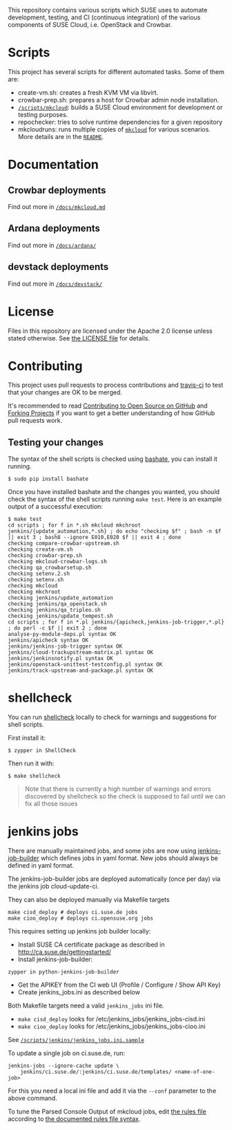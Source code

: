 This repository contains various scripts which SUSE uses to automate
development, testing, and CI (continuous integration) of the various
components of SUSE Cloud, i.e. OpenStack and Crowbar.

# Scripts

This project has several scripts for different automated tasks. Some of them are:

* create-vm.sh: creates a fresh KVM VM via libvirt.
* crowbar-prep.sh: prepares a host for Crowbar admin node installation.
* [`/scripts/mkcloud`](docs/mkcloud.md): builds a SUSE Cloud environment
  for development or testing purposes.
* repochecker: tries to solve runtime dependencies for a given repository
* mkcloudruns: runs multiple copies of [`mkcloud`](scripts/mkcloud) for various scenarios.  More details are in the
  [`README`](mkcloudruns/README.md).

# Documentation

## Crowbar deployments

Find out more in [`/docs/mkcloud.md`](docs/mkcloud.md)

## Ardana deployments

Find out more in [`/docs/ardana/`](docs/ardana/)

## devstack deployments

Find out more in [`/docs/devstack/`](docs/devstack/)

# License

Files in this repository are licensed under the Apache 2.0 license
unless stated otherwise. See [the LICENSE file](LICENSE) for details.

# Contributing

This project uses pull requests to process contributions and
[travis-ci](http://travis-ci.org/) to test that your changes are OK to be
merged.

It's recommended to read
[Contributing to Open Source on GitHub](https://guides.github.com/activities/contributing-to-open-source)
and [Forking Projects](https://guides.github.com/activities/forking) if you
want to get a better understanding of how GitHub pull requests work.

## Testing your changes

The syntax of the shell scripts is checked using
[bashate](https://github.com/openstack-dev/bashate), you can install it running.

```
$ sudo pip install bashate
```

Once you have installed bashate and the changes you wanted, you should check the
syntax of the shell scripts running `make test`. Here is an example output of
a successful execution:

```
$ make test
cd scripts ; for f in *.sh mkcloud mkchroot jenkins/{update_automation,*.sh} ; do echo "checking $f" ; bash -n $f || exit 3 ; bash8 --ignore E010,E020 $f || exit 4 ; done
checking compare-crowbar-upstream.sh
checking create-vm.sh
checking crowbar-prep.sh
checking mkcloud-crowbar-logs.sh
checking qa_crowbarsetup.sh
checking setenv.2.sh
checking setenv.sh
checking mkcloud
checking mkchroot
checking jenkins/update_automation
checking jenkins/qa_openstack.sh
checking jenkins/qa_tripleo.sh
checking jenkins/update_tempest.sh
cd scripts ; for f in *.pl jenkins/{apicheck,jenkins-job-trigger,*.pl} ; do perl -c $f || exit 2 ; done
analyse-py-module-deps.pl syntax OK
jenkins/apicheck syntax OK
jenkins/jenkins-job-trigger syntax OK
jenkins/cloud-trackupstream-matrix.pl syntax OK
jenkins/jenkinsnotify.pl syntax OK
jenkins/openstack-unittest-testconfig.pl syntax OK
jenkins/track-upstream-and-package.pl syntax OK
```

# shellcheck

You can run [shellcheck](https://github.com/koalaman/shellcheck) locally to check for warnings and suggestions for shell scripts.

First install it:

```
$ zypper in ShellCheck
```

Then run it with:
```
$ make shellcheck
```

> Note that there is currently a high number of warnings and errors discovered by shellcheck so the check is supposed to fail until
we can fix all those issues


# jenkins jobs
There are manually maintained jobs, and some jobs are now using
[jenkins-job-builder](http://docs.openstack.org/infra/jenkins-job-builder/)
which defines jobs in yaml format. New jobs should always be defined
in yaml format.

The jenkins-job-builder jobs are deployed automatically (once per day) via the jenkins
job cloud-update-ci.

They can also be deployed manually via Makefile targets
```
make cisd_deploy # deploys ci.suse.de jobs
make cioo_deploy # deploys ci.opensuse.org jobs
```
This requires setting up jenkins job builder locally:

* Install SUSE CA certificate package as described in http://ca.suse.de/gettingstarted/
* Install jenkins-job-builder:
```
zypper in python-jenkins-job-builder
```
* Get the APIKEY from the CI web UI (Profile / Configure / Show API Key)
* Create jenkins_jobs.ini as described below

Both Makefile targets need a valid `jenkins_jobs` ini file.
* `make cisd_deploy` looks for /etc/jenkins_jobs/jenkins_jobs-cisd.ini
* `make cioo_deploy` looks for /etc/jenkins_jobs/jenkins_jobs-cioo.ini

See [`/scripts/jenkins/jenkins_jobs.ini.sample`](scripts/jenkins/jenkins_jobs.ini.sample)

To update a single job on ci.suse.de, run:
```
jenkins-jobs --ignore-cache update \
    jenkins/ci.suse.de/:jenkins/ci.suse.de/templates/ <name-of-one-job>
```

For this you need a local ini file and add it via the `--conf` parameter to
the above command.

To tune the Parsed Console Output of mkcloud jobs, edit
[the rules file](scripts/jenkins/log-parser/openstack-mkcloud-rules.txt) according to
[the documented rules file syntax](https://wiki.jenkins-ci.org/display/JENKINS/Log+Parser+Plugin#LogParserPlugin-Parsingrulesfiles).
